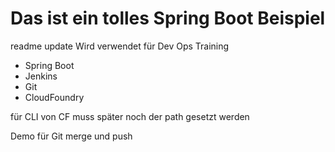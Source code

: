 # Das ist ein tolles Spring Boot Beispiel

readme update
Wird verwendet für Dev Ops Training
- Spring Boot
- Jenkins
- Git
- CloudFoundry

für CLI von CF muss später noch der path gesetzt werden

Demo für Git merge und push
